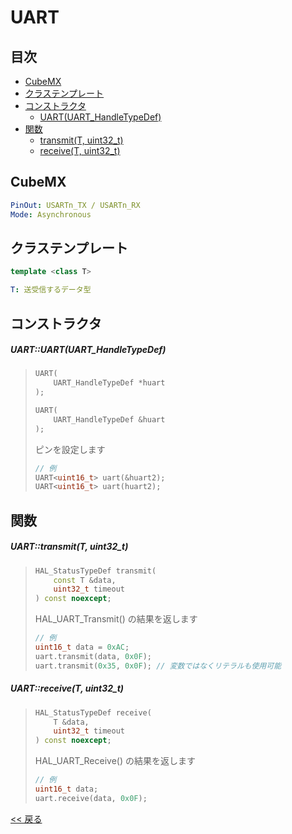 # UART

## 目次
- [CubeMX](#cubemx)
- [クラステンプレート](#クラステンプレート)
- [コンストラクタ](#コンストラクタ)
  - [UART(UART_HandleTypeDef)](#uartuartuart_handletypedef)
- [関数](#関数)
  - [transmit(T, uint32_t)](#uarttransmitt-uint32_t)
  - [receive(T, uint32_t)](#uartreceivet-uint32_t)

## CubeMX
```yaml
PinOut: USARTn_TX / USARTn_RX
Mode: Asynchronous
```

## クラステンプレート
```c++
template <class T>
```
```yaml
T: 送受信するデータ型
```

## コンストラクタ

##### UART::UART(UART_HandleTypeDef)
> ```c++
> UART(
>     UART_HandleTypeDef *huart
> );
> 
> UART(
>     UART_HandleTypeDef &huart
> );
> ```
> ピンを設定します  
> ```c++
> // 例
> UART<uint16_t> uart(&huart2);
> UART<uint16_t> uart(huart2);
> ```

## 関数
##### UART::transmit(T, uint32_t)
> ```c++
> HAL_StatusTypeDef transmit(
>     const T &data,
>     uint32_t timeout
> ) const noexcept;
> ```
> HAL_UART_Transmit() の結果を返します  
> ```c++
> // 例
> uint16_t data = 0xAC;
> uart.transmit(data, 0x0F);
> uart.transmit(0x35, 0x0F); // 変数ではなくリテラルも使用可能
> ```

##### UART::receive(T, uint32_t)
> ```c++
> HAL_StatusTypeDef receive(
>     T &data,
>     uint32_t timeout
> ) const noexcept;
> ```
> HAL_UART_Receive() の結果を返します  
> ```c++
> // 例
> uint16_t data;
> uart.receive(data, 0x0F);
> ```

[<< 戻る](../INDEX.md)